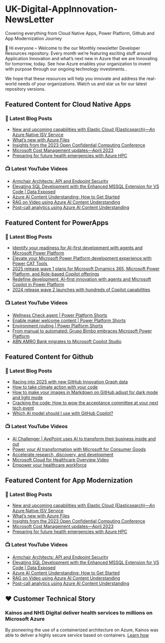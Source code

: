 # UK-Digital-AppInnovation-NewsLetter

Covering everything from Cloud Native Apps, Power Platform, Github and App Modernization Journey

👋 Hi everyone – Welcome to the our Monthly newsletter Developer Resources repository. Every month we’re featuring exciting stuff around Application Innovation and what’s next new in Azure that we are Innovating for tomorrow, today. See how Azure enables your organization to invent with purpose through our ongoing technology investments..


We hope that these resources will help you innovate and address the real-world needs of your organizations. Watch us and star us for our latest repository versions.

## Featured Content for Cloud Native Apps


### 📝 Latest Blog Posts

    
<!-- BLOGCNA:START -->
- [New and upcoming capabilities with Elastic Cloud (Elasticsearch)—An Azure Native ISV Service](https://azure.microsoft.com/blog/new-and-upcoming-capabilities-with-elastic-cloud-elasticsearch-an-azure-native-isv-service/)
- [What’s new with Azure Files](https://azure.microsoft.com/blog/what-s-new-with-azure-files/)
- [Insights from the 2023 Open Confidential Computing Conference](https://azure.microsoft.com/blog/insights-from-the-2023-open-confidential-computing-conference/)
- [Microsoft Cost Management updates—April 2023](https://azure.microsoft.com/blog/microsoft-cost-management-updates-april-2023/)
- [Preparing for future health emergencies with Azure HPC ](https://azure.microsoft.com/blog/preparing-for-future-health-emergencies-with-azure-hpc/)
<!-- BLOGCNA:END -->

### 📺 Latest YouTube Videos

 
<!-- YOUTUBECNA:START -->
- [Armchair Architects: API and Endpoint Security](https://www.youtube.com/watch?v=0SNsdCgYXo0)
- [Elevating SQL Development with the Enhanced MSSQL Extension for VS Code | Data Exposed](https://www.youtube.com/watch?v=zFgJespwu9A)
- [Azure AI Content Understanding: How to Get Started](https://www.youtube.com/watch?v=kYwq9HNVj1s)
- [RAG on Video using Azure AI Content Understanding](https://www.youtube.com/watch?v=fafneWnT2kw)
- [Post-call analytics using Azure AI Content Understanding](https://www.youtube.com/watch?v=bVAhBA_gjuw)
<!-- YOUTUBECNA:END -->

##  Featured Content for PowerApps
### 📝 Latest Blog Posts
<!-- BLOGPOWER:START -->
- [Identify your readiness for AI-first development with agents and Microsoft Power Platform](https://www.microsoft.com/en-us/power-platform/blog/2025/04/14/identify-your-readiness-for-ai-first-development-with-agents-and-microsoft-power-platform/)
- [Elevate your Microsoft Power Platform development experience with Power CAT Tools ](https://www.microsoft.com/en-us/power-platform/blog/2025/03/04/elevate-your-microsoft-power-platform-development-experience-with-power-cat-tools/)
- [2025 release wave 1 plans for Microsoft Dynamics 365, Microsoft Power Platform, and Role-based Copilot offerings](https://www.microsoft.com/en-us/dynamics-365/blog/business-leader/2025/01/23/2025-release-wave-1-plans-for-microsoft-dynamics-365-microsoft-power-platform-and-role-based-copilot-offerings/)
- [Redefine development: AI-first innovation with agents and Microsoft Copilot in Power Platform](https://www.microsoft.com/en-us/power-platform/blog/2024/11/19/redefine-development-ai-first-innovation-with-agents-and-microsoft-copilot-in-power-platform/)
- [2024 release wave 2 launches with hundreds of Copilot capabilities](https://www.microsoft.com/en-us/dynamics-365/blog/business-leader/2024/10/29/2024-release-wave-2-launches-with-hundreds-of-copilot-capabilities/)
<!-- BLOGPOWER:END -->
 ### 📺 Latest YouTube Videos
    
<!-- YOUTUBEPOWER:START -->
- [Wellness Check agent | Power Platform Shorts](https://www.youtube.com/watch?v=jR3pVMmZxR0)
- [Enable maker welcome content | Power Platform Shorts](https://www.youtube.com/watch?v=AcUsL4bZrho)
- [Environment routing | Power Platform Shorts](https://www.youtube.com/watch?v=pvb9_mkiSYI)
- [From manual to automated: Grupo Bimbo embraces Microsoft Power Platform](https://www.youtube.com/watch?v=118HvUBDDqc)
- [ABN AMRO Bank migrates to Microsoft Copilot Studio](https://www.youtube.com/watch?v=BszqCjg9f6U)
<!-- YOUTUBEPOWER:END -->

##  Featured Content for Github
### 📝 Latest Blog Posts
<!-- BLOGGITHUB:START -->
- [Racing into 2025 with new GitHub Innovation Graph data](https://github.blog/news-insights/policy-news-and-insights/racing-into-2025-with-new-github-innovation-graph-data/)
- [How to take climate action with your code](https://github.blog/open-source/social-impact/how-to-take-climate-action-with-your-code/)
- [How to make your images in Markdown on GitHub adjust for dark mode and light mode](https://github.blog/developer-skills/github/how-to-make-your-images-in-markdown-on-github-adjust-for-dark-mode-and-light-mode/)
- [Cracking the code: How to wow the acceptance committee at your next tech event](https://github.blog/developer-skills/career-growth/cracking-the-code-how-to-wow-the-acceptance-committee-at-your-next-tech-event/)
- [Which AI model should I use with GitHub Copilot?](https://github.blog/ai-and-ml/github-copilot/which-ai-model-should-i-use-with-github-copilot/)
<!-- BLOGGITHUB:END -->
### 📺 Latest YouTube Videos
<!-- YOUTUBEGITHUB:START -->
- [AI Challenger | AvePoint uses AI to transform their business inside and out](https://www.youtube.com/watch?v=ioXJEEZgLfc)
- [Power your AI transformation with Microsoft for Consumer Goods](https://www.youtube.com/watch?v=Pwujsn-mKWg)
- [Accelerate research, discovery, and development](https://www.youtube.com/watch?v=v_vxP1ckAIk)
- [Microsoft Cloud for Healthcare Overview Video](https://www.youtube.com/watch?v=ju7-s7Sb8Yg)
- [Empower your healthcare workforce](https://www.youtube.com/watch?v=WLwRRsCrBXs)
<!-- YOUTUBEGITHUB:END -->
##  Featured Content for App Modernization
### 📝 Latest Blog Posts
<!-- BLOGAPPMOD:START -->
- [New and upcoming capabilities with Elastic Cloud (Elasticsearch)—An Azure Native ISV Service](https://azure.microsoft.com/blog/new-and-upcoming-capabilities-with-elastic-cloud-elasticsearch-an-azure-native-isv-service/)
- [What’s new with Azure Files](https://azure.microsoft.com/blog/what-s-new-with-azure-files/)
- [Insights from the 2023 Open Confidential Computing Conference](https://azure.microsoft.com/blog/insights-from-the-2023-open-confidential-computing-conference/)
- [Microsoft Cost Management updates—April 2023](https://azure.microsoft.com/blog/microsoft-cost-management-updates-april-2023/)
- [Preparing for future health emergencies with Azure HPC ](https://azure.microsoft.com/blog/preparing-for-future-health-emergencies-with-azure-hpc/)
<!-- BLOGAPPMOD:END -->
### 📺 Latest YouTube Videos
<!-- YOUTUBEAPPMOD:START -->
- [Armchair Architects: API and Endpoint Security](https://www.youtube.com/watch?v=0SNsdCgYXo0)
- [Elevating SQL Development with the Enhanced MSSQL Extension for VS Code | Data Exposed](https://www.youtube.com/watch?v=zFgJespwu9A)
- [Azure AI Content Understanding: How to Get Started](https://www.youtube.com/watch?v=kYwq9HNVj1s)
- [RAG on Video using Azure AI Content Understanding](https://www.youtube.com/watch?v=fafneWnT2kw)
- [Post-call analytics using Azure AI Content Understanding](https://www.youtube.com/watch?v=bVAhBA_gjuw)
<!-- YOUTUBEAPPMOD:END -->


## ♥️ Customer Technical Story 

### Kainos and NHS Digital deliver health services to millions on Microsoft Azure

By pioneering the use of a containerized architecture on Azure, Kainos was able to deliver a highly secure service based on containers. [Learn how](https://customers.microsoft.com/en-us/story/1368348549535774520-kainos-and-nhs-digital-deliver-health-services-to-millions-on-microsoft-azure)

